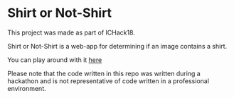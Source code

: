 # Shirt or Not-Shirt

This project was made as part of ICHack18.

Shirt or Not-Shirt is a web-app for determining if an image contains a shirt.

You can play around with it [here](https://ichack.vorontsov.co.uk/)

Please note that the code written in this repo was written during a hackathon and is not representative of code written in a professional environment.

